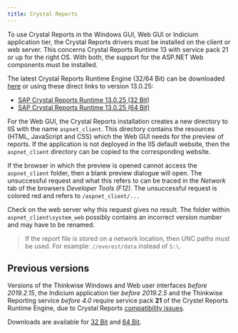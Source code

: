 ```yaml
---
title: Crystal Reports
---
```


To use Crystal Reports in the Windows GUI, Web GUI or Indicium application tier, the Crystal Reports drivers must be installed on the client or web server.
This concerns Crystal Reports Runtime 13 with service pack 21 or up for the right OS. With both, the support for the ASP.NET Web components
must be installed.

The latest Crystal Reports Runtime Engine (32/64 Bit) can be downloaded [here](https://www.crystalreports.com/crvs/confirm/) or using these direct links to version 13.0.25:

- [SAP Crystal Reports Runtime 13.0.25 (32 Bit)](http://downloads.businessobjects.com/akdlm/cr4vs2010/CRforVS_redist_install_32bit_13_0_25.zip)
- [SAP Crystal Reports Runtime 13.0.25 (64 Bit)](http://downloads.businessobjects.com/akdlm/cr4vs2010/CRforVS_redist_install_64bit_13_0_25.zip)

For the Web GUI, the Crystal Reports installation creates a new directory to IIS with the name `aspnet_client`. This directory contains
the resources (HTML, JavaScript and CSS) which the Web GUI needs for the preview of reports. If the application is not
deployed in the IIS default website, then the `aspnet_client` directory can be copied to the corresponding website.

If the browser in which the preview is opened cannot access the `aspnet_client` folder, then a blank preview dialogue will open.
The unsuccessful request and what this refers to can be traced in the *Network* tab of the browsers *Developer Tools (F12)*. 
The unsuccessful request is colored red and refers to `/aspnet_client/...`

Check on the web server why this request gives no result. The folder within `aspnet_client\system_web` possibly contains an
incorrect version number and may have to be renamed.

> If the report file is stored on a network location, then UNC paths must be used. For example: `//everest/data`
> instead of `S:\`.

## Previous versions

Versions of the Thinkwise Windows and Web user interfaces *before 2019.2.15*, the Indicium application tier *before 2019.2.5* and the Thinkwise Reporting service *before 4.0* require
service pack **21** of the Crystel Reports Runtime Engine, due to Crystal Reports [compatibility issues](https://wiki.scn.sap.com/wiki/display/BOBJ/Crystal+Reports%2C+Developer+for+Visual+Studio+Downloads).

Downloads are available for [32 Bit](http://downloads.businessobjects.com/akdlm/cr4vs2010/CRforVS_redist_install_32bit_13_0_20.zip) and [64 Bit](http://downloads.businessobjects.com/akdlm/cr4vs2010/CRforVS_redist_install_64bit_13_0_20.zip).

